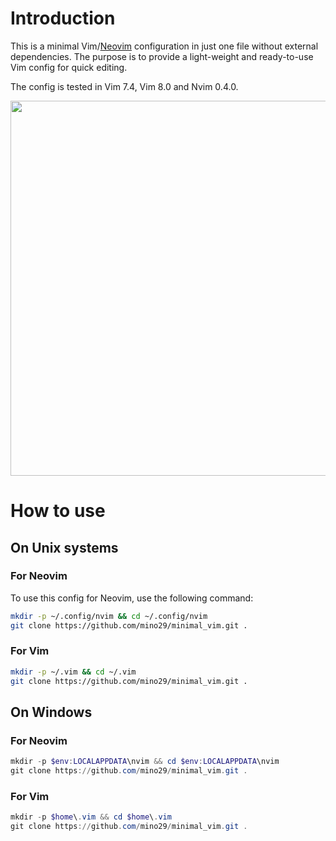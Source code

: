 # Introduction

This is a minimal Vim/[Neovim](https://github.com/neovim/neovim) configuration
in just one file without external dependencies. The purpose is to provide a
light-weight and ready-to-use Vim config for quick editing.

The config is tested in Vim 7.4, Vim 8.0 and Nvim 0.4.0.

<p align="center">
<img src="resources/vim_ui_look.jpg" width="600">
</p>


# How to use

## On Unix systems

### For Neovim

To use this config for Neovim, use the following command:

```bash
mkdir -p ~/.config/nvim && cd ~/.config/nvim
git clone https://github.com/mino29/minimal_vim.git .
```

### For Vim

```bash
mkdir -p ~/.vim && cd ~/.vim
git clone https://github.com/mino29/minimal_vim.git .
```

## On Windows

### For Neovim

``` powershell
mkdir -p $env:LOCALAPPDATA\nvim && cd $env:LOCALAPPDATA\nvim
git clone https://github.com/mino29/minimal_vim.git .
```

### For Vim

``` powershell
mkdir -p $home\.vim && cd $home\.vim
git clone https://github.com/mino29/minimal_vim.git .
```
